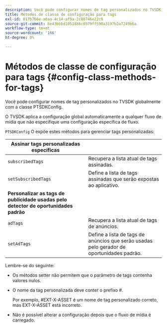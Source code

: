 ```yaml
---
description: Você pode configurar nomes de tag personalizados no TVSDK globalmente com a classe PTSDKConfig.
title: Métodos de classe de configuração para tags
exl-id: 017b766e-a6aa-4c14-af9a-2c88746e22c0
source-git-commit: be43bbbd1051886c8979ff590a3197b2a7249b6a
workflow-type: tm+mt
source-wordcount: '166'
ht-degree: 0%

---
```


# Métodos de classe de configuração para tags {#config-class-methods-for-tags}

Você pode configurar nomes de tag personalizados no TVSDK globalmente com a classe PTSDKConfig.

O TVSDK aplica a configuração global automaticamente a qualquer fluxo de mídia que não especifique uma configuração específica de fluxo.

`PTSDKConfig` O expõe estes métodos para gerenciar tags personalizadas:

| **Assinar tags personalizadas específicas** |  |
|---|---|
| `subscribedTags` | Recupera a lista atual de tags assinadas. |
| `setSubscribedTags` | Define a lista de tags assinadas que serão expostas ao aplicativo. |
| **Personalizar as tags de publicidade usadas pelo detector de oportunidades padrão** |
| `adTags` | Recupera a lista atual de tags de anúncios. |
| `setAdTags` | Define a lista de tags de anúncios que serão usadas pelo gerador de oportunidades padrão. |


Lembre-se do seguinte:

* Os métodos setter não permitem que o parâmetro de tags contenha valores nulos.
* O nome da tag personalizada deve conter o prefixo #.

   Por exemplo, #EXT-X-ASSET é um nome de tag personalizado correto, mas EXT-X-ASSET está incorreto.
* Não é possível alterar a configuração depois que o fluxo de mídia é carregado.
